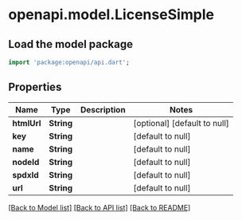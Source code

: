 # openapi.model.LicenseSimple

## Load the model package
```dart
import 'package:openapi/api.dart';
```

## Properties
Name | Type | Description | Notes
------------ | ------------- | ------------- | -------------
**htmlUrl** | **String** |  | [optional] [default to null]
**key** | **String** |  | [default to null]
**name** | **String** |  | [default to null]
**nodeId** | **String** |  | [default to null]
**spdxId** | **String** |  | [default to null]
**url** | **String** |  | [default to null]

[[Back to Model list]](../README.md#documentation-for-models) [[Back to API list]](../README.md#documentation-for-api-endpoints) [[Back to README]](../README.md)


